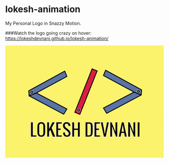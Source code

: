 # lokesh-animation
My Personal Logo in Snazzy Motion.

###Watch the logo going crazy on hover:
https://lokeshdevnani.github.io/lokesh-animation/ 

![Lokesh Devnani](lokesh-devnani.gif "Lokesh Devnani Logo Animation")
